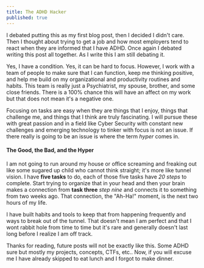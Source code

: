 ```yaml
---
title: The ADHD Hacker
published: true
---
```


I debated putting this as my first blog post, then I decided I didn't care. Then I thought about trying to get a job and how most employers tend to react when they are informed that I have ADHD. Once again I debated writing this post all together. As I write this I am still debating it. 

Yes, I have a condition. Yes, it can be hard to focus. However, I work with a team of people to make sure that I can function, keep me thinking positive, and help me build on my organizational and productivity routines and habits. This team is really just a Psychiatrist, my spouse, brother, and some close friends. There is a 100% chance this will have an affect on my work but that does not mean it's a negative one. 

Focusing on tasks are easy when they are things that I enjoy, things that challenge me, and things that I think are truly fascinating. I will pursue these with great passion and in a field like Cyber Security with constant new challenges and emerging technology to tinker with focus is not an issue. If there really is going to be an issue is where the term *hyper* comes in. 

#### The Good, the Bad, and the Hyper

I am not going to run around my house or office screaming and freaking out like some sugared up child who cannot think straight; it's more like tunnel vision. I have **five tasks** to do, each of those five tasks have *20 steps* to complete. Start trying to organize that in your head and then your brain makes a connection from **task three** *step nine* and connects it to something from two weeks ago. That connection, the "Ah-Ha!" moment, is the next two hours of my life. 

I have built habits and tools to keep that from happening frequently and ways to break out of the tunnel. That doesn't mean I am perfect and that I wont rabbit hole from time to time but it's rare and generally doesn't last long before I realize I am off track. 

Thanks for reading, future posts will not be exactly like this. Some ADHD sure but mostly my projects, concepts, CTFs, etc.. Now, if you will excuse me I have already skipped to eat lunch and I forgot to make dinner. 